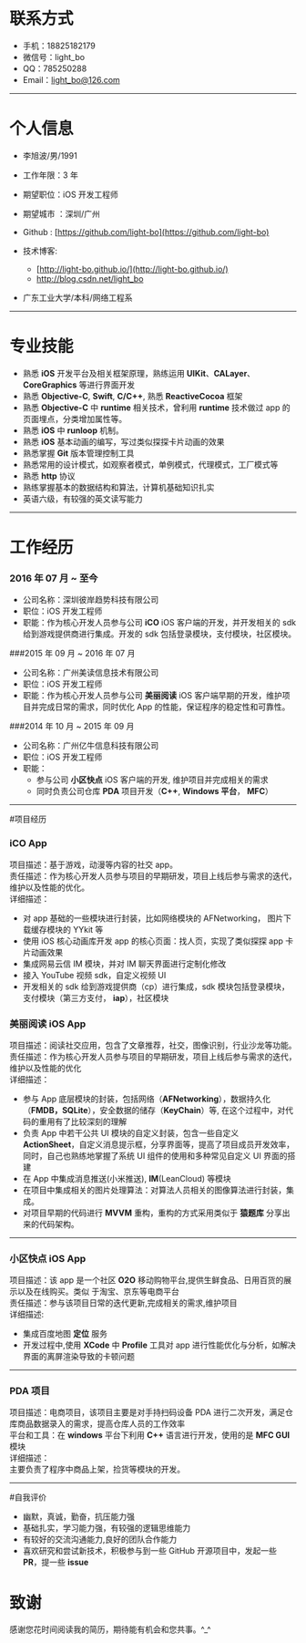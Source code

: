 # 联系方式

- 手机：18825182179 
- 微信号：light_bo
- QQ：785250288
- Email：light_bo@126.com


---

# 个人信息

 - 李旭波/男/1991
 - 工作年限：3 年
 - 期望职位：iOS 开发工程师
 - 期望城市 ：深圳/广州
 - Github : [https://github.com/light-bo](https://github.com/light-bo) 
 - 技术博客: 
   - [http://light-bo.github.io/](http://light-bo.github.io/)  
   - [http://blog.csdn.net/light_bo ](http://blog.csdn.net/light_bo)

 - 广东工业大学/本科/网络工程系

 
---

# 专业技能

- 熟悉 **iOS** 开发平台及相关框架原理，熟练运用 **UIKit**、**CALayer**、**CoreGraphics** 等进行界面开发
- 熟悉 **Objective-C**, **Swift**, **C/C++**, 熟悉 **ReactiveCocoa** 框架
- 熟悉 **Objective-C** 中 **runtime** 相关技术，曾利用 **runtime** 技术做过 app 的页面埋点，分类增加属性等。
- 熟悉 **iOS** 中 **runloop** 机制。
- 熟悉 **iOS** 基本动画的编写，写过类似探探卡片动画的效果
- 熟悉掌握 **Git** 版本管理控制工具
- 熟悉常用的设计模式，如观察者模式，单例模式，代理模式，工厂模式等
- 熟悉 **http** 协议
- 熟练掌握基本的数据结构和算法，计算机基础知识扎实
- 英语六级，有较强的英文读写能力

---


# 工作经历
### 2016 年 07 月 ~ 至今
- 公司名称：深圳彼岸趋势科技有限公司
- 职位：iOS 开发工程师
- 职能：作为核心开发人员参与公司 **iCO** iOS 客户端的开发，并开发相关的 sdk 给到游戏提供商进行集成。开发的 sdk 包括登录模块，支付模块，社区模块。

###2015 年 09 月 ~ 2016 年 07 月
- 公司名称：广州美读信息技术有限公司
- 职位：iOS 开发工程师
- 职能：作为核心开发人员参与公司 **美丽阅读** iOS 客户端早期的开发，维护项目并完成日常的需求，同时优化 App 的性能，保证程序的稳定性和可靠性。

###2014 年 10 月  ~  2015 年 09 月
- 公司名称：广州亿牛信息科技有限公司  
- 职位：iOS 开发工程师  
- 职能：  
  -  参与公司 **小区快点** iOS 客户端的开发, 维护项目并完成相关的需求
  -  同时负责公司仓库 **PDA** 项目开发（**C++**, **Windows 平台**， **MFC**）

---

#项目经历
### iCO App
项目描述：基于游戏，动漫等内容的社交 app。  
责任描述：作为核心开发人员参与项目的早期研发，项目上线后参与需求的迭代，维护以及性能的优化。   
详细描述：  

- 对 app 基础的一些模块进行封装，比如网络模块的 AFNetworking， 图片下载缓存模块的 YYkit 等  
- 使用 iOS 核心动画库开发 app 的核心页面：找人页，实现了类似探探 app 卡片动画效果
- 集成网易云信 IM 模块，并对 IM 聊天界面进行定制化修改
- 接入 YouTube 视频 sdk，自定义视频 UI
- 开发相关的 sdk 给到游戏提供商（cp）进行集成，sdk 模块包括登录模块，支付模块（第三方支付， **iap**），社区模块



### 美丽阅读 iOS App
项目描述：阅读社交应用，包含了文章推荐，社交，图像识别，行业沙龙等功能。  
责任描述：作为核心开发人员参与项目的早期研发，项目上线后参与需求的迭代，维护以及性能的优化  
详细描述：

- 参与 App 底层模块的封装，包括网络（**AFNetworking**），数据持久化（**FMDB，SQLite**），安全数据的储存（**KeyChain**）等, 在这个过程中，对代码的重用有了比较深刻的理解
- 负责 App 中若干公共 UI 模块的自定义封装，包含一些自定义 **ActionSheet**，自定义消息提示框，分享界面等，提高了项目成员开发效率，同时，自己也熟练地掌握了系统 UI 组件的使用和多种常见自定义 UI 界面的搭建
- 在 App 中集成消息推送(小米推送),  **IM**(LeanCloud) 等模块
- 在项目中集成相关的图片处理算法：对算法人员相关的图像算法进行封装，集成。
- 对项目早期的代码进行 **MVVM** 重构，重构的方式采用类似于 **猿题库** 分享出来的代码架构。

----
### 小区快点 iOS App  
项目描述：该 app 是一个社区 **O2O** 移动购物平台,提供生鲜食品、日用百货的展示以及在线购买。类似 于淘宝、京东等电商平台  
责任描述：参与该项目日常的迭代更新,完成相关的需求,维护项目    
详细描述:  

- 集成百度地图 **定位** 服务
- 开发过程中,使用 **XCode** 中 **Profile** 工具对 app 进行性能优化与分析，如解决界面的离屏渲染导致的卡顿问题

---
### PDA 项目  
项目描述：电商项目，该项目主要是对手持扫码设备 PDA 进行二次开发，满足仓库商品数据录入的需求，提高仓库人员的工作效率  
平台和工具：在 **windows** 平台下利用 **C++** 语言进行开发，使用的是 **MFC GUI** 模块  
详细描述：  
主要负责了程序中商品上架，捡货等模块的开发。

---


#自我评价

- 幽默，真诚，勤奋，抗压能力强
- 基础扎实，学习能力强，有较强的逻辑思维能力
- 有较好的交流沟通能力,良好的团队合作能力
- 喜欢研究和尝试新技术，积极参与到一些 GitHub 开源项目中，发起一些 **PR**，提一些 **issue**


# 致谢
感谢您花时间阅读我的简历，期待能有机会和您共事。^_^
